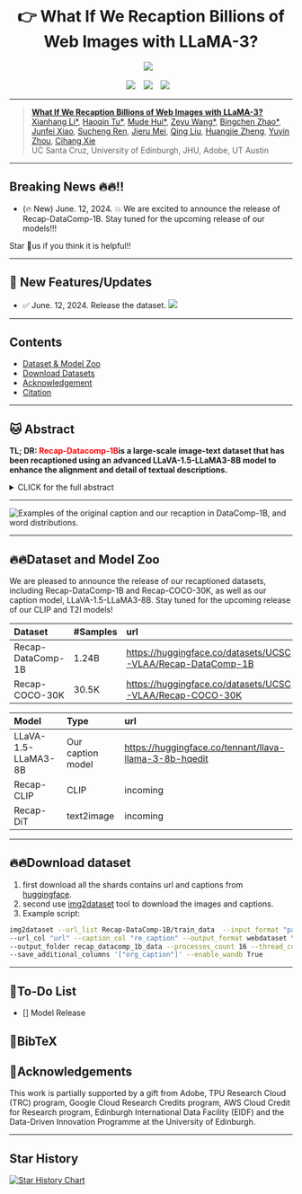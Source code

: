 [//]: # (<p align="center">)

[//]: # (  <img src="asset/logo.png"  height=120>)

[//]: # (</p>)


# <div align="center">👉 What If We Recaption Billions of Web Images with LLaMA-3?<div> 

[//]: # (### <div align="center"> ICLR 2024 Spotlight <div> )

<div align="center">
  <a href="https://github.com/UCSC-VLAA/Recap-DataComp-1B"><img src="https://img.shields.io/static/v1?label=Recap-DataComp1B Code&message=Github&color=blue&logo=github-pages"></a> &ensp;

  <a href="https://www.haqtu.me/Recap-Datacomp-1B"><img src="https://img.shields.io/static/v1?label=Project%20Page&message=Github&color=blue&logo=github-pages"></a> &ensp;
  <a href="https://huggingface.co/datasets/UCSC-VLAA/Recap-DataComp-1B"><img src="https://img.shields.io/static/v1?label=Recap-DataComp1B&message=HF&color=yellow"></a> &ensp;
  <a href=""><img src="https://img.shields.io/static/v1?label=Paper&message=Arxiv:Recap-DataComp1B&color=red&logo=arxiv"></a> &ensp;
</div>

---



> [**What If We Recaption Billions of Web Images with LLaMA-3?**](https://www.haqtu.me/Recap-Datacomp-1B/)<br>
> [Xianhang Li*](https://xhl-video.github.io/xianhangli/), [Haoqin Tu*](), 
> [Mude Hui*](https://thefllood.github.io/mudehui.github.io/), [Zeyu Wang*](https://scholar.google.com/citations?user=hqDyTg8AAAAJ&hl=zh-CN&oi=ao),
> [Bingchen Zhao*](https://bzhao.me/),
> [Junfei Xiao](https://lambert-x.github.io/), [Sucheng Ren](https://oliverrensu.github.io/), 
> [Jieru Mei](https://meijieru.com/), [Qing Liu](https://qliu24.github.io/), 
> [Huangjie Zheng](https://huangjiezheng.com/), 
> [Yuyin Zhou](https://yuyinzhou.github.io/),
> [Cihang Xie](https://cihangxie.github.io/)
> <br>UC Santa Cruz, University of Edinburgh, JHU, Adobe, UT Austin<br>


---
## Breaking News 🔥🔥!!

- (🔥 New) June. 12, 2024. 💥 We are excited to announce the release of Recap-DataComp-1B. Stay tuned for the upcoming release of our models!!!

Star 🌟us if you think it is helpful!!


---
## 🚩 **New Features/Updates**

- ✅ June. 12, 2024. Release the dataset.  <a href="https://huggingface.co/datasets/UCSC-VLAA/Recap-DataComp-1B"><img src="https://img.shields.io/static/v1?label=Recap-DataComp1B&message=HF&color=yellow"></a> &ensp;

---

## Contents
* [Dataset & Model Zoo](#-dataset-model)
* [Download Datasets](#-download-data)
* [Acknowledgement](#acknowledgements)
* [Citation](#bibtex)

---

## 🐱 Abstract
<b>TL; DR: <font color="red">Recap-Datacomp-1B</font>is a large-scale image-text dataset that has been recaptioned using an advanced LLaVA-1.5-LLaMA3-8B model to enhance the alignment and detail of textual descriptions.</b>

<details><summary>CLICK for the full abstract</summary>
Web-crawled image-text pairs are inherently noisy. Prior studies demonstrate that
semantically aligning and enriching textual descriptions of these pairs can significantly
enhance model training across various vision-language tasks, particularly
text-to-image generation. However, large-scale investigations in this area remain
predominantly closed-source. Our paper aims to bridge this community effort,
leveraging the powerful and open-sourced LLaMA-3, a GPT-4 level LLM. Our
recaptioning pipeline is simple: first, we fine-tune a LLaMA-3-8B powered LLaVA-
1.5 and then employ it to recaption ∼1.3 billion images from the DataComp-1B
dataset. Our empirical results confirm that this enhanced dataset, Recap-DataComp-
1B, offers substantial benefits in training advanced vision-language models. For
discriminative models like CLIP, we observe enhanced zero-shot performance in
cross-modal retrieval tasks. For generative models like text-to-image Diffusion
Transformers, the generated images exhibit a significant improvement in alignment
with users’ text instructions, especially in following complex queries.
</details>

---

![Examples of the original caption and our recaption in DataComp-1B, and word distributions.](assets/images/teaser.png)

---

## 🔥🔥Dataset and Model Zoo

We are pleased to announce the release of our recaptioned datasets, including Recap-DataComp-1B and Recap-COCO-30K, as well as our caption model, LLaVA-1.5-LLaMA3-8B. Stay tuned for the upcoming release of our CLIP and T2I models!

| Dataset           | #Samples | url                                                                                                                                                                                                          |
|:------------------|:---------|:-------------------------------------------------------------------------------------------------------------------------------------------------------------------------------------------------------------|
| Recap-DataComp-1B | 1.24B    |https://huggingface.co/datasets/UCSC-VLAA/Recap-DataComp-1B |
| Recap-COCO-30K    | 30.5K    |https://huggingface.co/datasets/UCSC-VLAA/Recap-COCO-30K |





| Model                        | Type              | url                                                           |
|:-----------------------------|:------------------|:--------------------------------------------------------------|
| LLaVA-1.5-LLaMA3-8B          | Our caption model | https://huggingface.co/tennant/llava-llama-3-8b-hqedit        |
| Recap-CLIP                   | CLIP              | incoming                                                      |
| Recap-DiT                    | text2image        | incoming                                                      |



---

## 🔥🔥Download dataset

1. first download all the shards contains url and captions from [huggingface](https://huggingface.co/datasets/UCSC-VLAA/Recap-DataComp-1B/tree/main/data/train_data).
2. second use [img2dataset](https://github.com/rom1504/img2dataset) tool to  download the images and captions.
3. Example script:
```bash
img2dataset --url_list Recap-DataComp-1B/train_data  --input_format "parquet" \
--url_col "url" --caption_col "re_caption" --output_format webdataset \
--output_folder recap_datacomp_1b_data --processes_count 16 --thread_count 128 \
--save_additional_columns '["org_caption"]' --enable_wandb True
```

---

[//]: # (# 🔥🔥🔥 Why Recap-Datacomp-1B? )

[//]: # (## Better CLIP)

[//]: # ()
[//]: # ()
[//]: # ()
[//]: # (## Better Text-to-Image Diffusion)



## 💪To-Do List

- [] Model Release



## 📖BibTeX
  



## 🤗Acknowledgements
This work is partially supported by a gift from Adobe, TPU Research Cloud (TRC) program, Google
Cloud Research Credits program, AWS Cloud Credit for Research program, Edinburgh International
Data Facility (EIDF) and the Data-Driven Innovation Programme at the University of Edinburgh.

---
## Star History

[![Star History Chart](https://api.star-history.com/svg?repos=UCSC-VLAA/Recap-DataComp-1B&type=Date)](https://star-history.com/#UCSC-VLAA/Recap-DataComp-1B&Date)